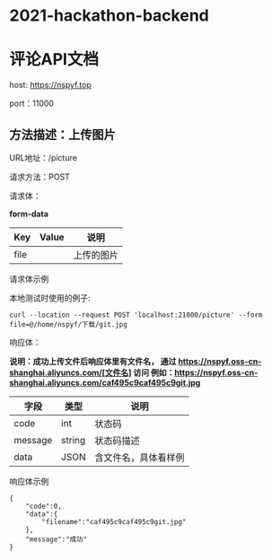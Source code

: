 # 2021-hackathon-backend

# 评论API文档

host: https://nspyf.top

port：11000

## 方法描述：上传图片

URL地址：/picture

请求方法：POST

请求体：

**form-data**

| Key | Value | 说明 |
| ---  | ---  | ---  |
|  file  |    |  上传的图片 |

请求体示例

本地测试时使用的例子:

```
curl --location --request POST 'localhost:21000/picture' --form file=@/home/nspyf/下载/git.jpg
```

响应体：

**说明：成功上传文件后响应体里有文件名，
通过 https://nspyf.oss-cn-shanghai.aliyuncs.com/[文件名] 访问
例如：https://nspyf.oss-cn-shanghai.aliyuncs.com/caf495c9caf495c9git.jpg**

| 字段 | 类型 | 说明 |
| ---  | ---  | ---  |
|  code  |  int  |  状态码  |
|  message  |  string  |  状态码描述  |
|  data  |  JSON  |  含文件名，具体看样例  |

响应体示例

```
{
    "code":0,
    "data":{
        "filename":"caf495c9caf495c9git.jpg"
    },
    "message":"成功"
}
```